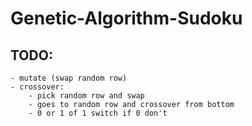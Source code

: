 # Genetic-Algorithm-Sudoku
 
## TODO:
    - mutate (swap random row)
    - crossover:
        - pick random row and swap
        - goes to random row and crossover from bottom
        - 0 or 1 of 1 switch if 0 don't